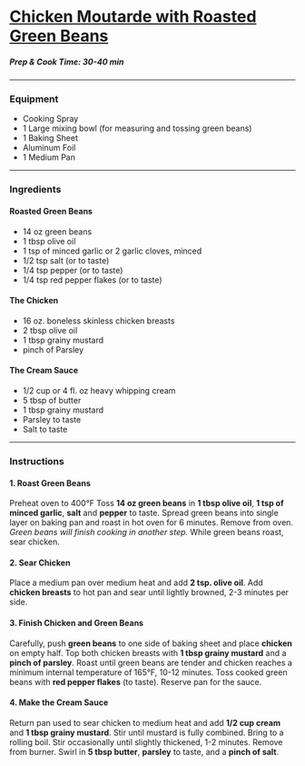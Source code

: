 # [Chicken Moutarde with Roasted Green Beans](https://www.homechef.com/meals/chicken-moutarde)  

##### Prep & Cook Time: 30-40 min 
------------
### Equipment 
* Cooking Spray 
* 1 Large mixing bowl (for measuring and tossing green beans)
* 1 Baking Sheet 
* Aluminum Foil 
* 1 Medium Pan 
---------------
### Ingredients 

#### Roasted Green Beans
* 14 oz green beans 
* 1 tbsp olive oil 
* 1 tsp of minced garlic or 2 garlic cloves, minced
* 1/2 tsp salt (or to taste)
* 1/4 tsp pepper (or to taste) 
* 1/4 tsp red pepper flakes (or to taste)

#### The Chicken
* 16 oz. boneless skinless chicken breasts 
* 2 tbsp olive oil 
* 1 tbsp grainy mustard 
* pinch of Parsley

#### The Cream Sauce
* 1/2 cup or 4 fl. oz heavy whipping cream 
* 5 tbsp of butter 
* 1 tbsp grainy mustard 
* Parsley to taste 
* Salt to taste 
--------------------------
### Instructions 

#### 1. Roast Green Beans  
Preheat oven to 400°F
Toss **14 oz green beans** in **1 tbsp olive oil**, **1 tsp of minced garlic**, **salt** and **pepper** to taste. 
Spread green beans into single layer on baking pan and roast in hot oven for 6 minutes. 
Remove from oven. _Green beans will finish cooking in another step._
While green beans roast, sear chicken.

#### 2. Sear Chicken  
Place a medium pan over medium heat and add **2 tsp. olive oil**. 
Add **chicken breasts** to hot pan and sear until lightly browned, 2-3 minutes per side. 

#### 3. Finish Chicken and Green Beans 
Carefully, push **green beans** to one side of baking sheet and place **chicken** on empty half. 
Top both chicken breasts with **1 tbsp grainy mustard** and a **pinch of parsley**. 
Roast until green beans are tender and chicken reaches a minimum internal temperature of 165°F, 10-12 minutes. 
Toss cooked green beans with **red pepper flakes** (to taste). 
Reserve pan for the sauce. 

#### 4. Make the Cream Sauce 
Return pan used to sear chicken to medium heat and add **1/2 cup cream** and **1 tbsp grainy mustard**. 
Stir until mustard is fully combined. Bring to a rolling boil. Stir occasionally until slightly thickened, 1-2 minutes. 
Remove from burner. Swirl in **5 tbsp butter**, **parsley** to taste, and a **pinch of salt**.


